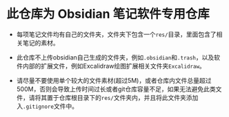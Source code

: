 <!--
 * @Author: wifi5715 2287759673@qq.com
 * @Date: 2024-10-29 22:01:22
 * @LastEditors: wifi5715 2287759673@qq.com
 * @LastEditTime: 2024-11-18 23:05:23
 * @FilePath: \Obsidian Vault\README.md
 * @Description: 这是默认设置,请设置`customMade`, 打开koroFileHeader查看配置 进行设置: https://github.com/OBKoro1/koro1FileHeader/wiki/%E9%85%8D%E7%BD%AE
-->
# 此仓库为 Obsidian 笔记软件专用仓库  

- 每项笔记文件均有自己的文件夹，文件夹下包含一个`res/`目录，里面包含了相关笔记的素材。  

- 此仓库不上传obsidian自己生成的文件夹，例如`.obsidian`和`.trash`，以及软件内部的扩展文件，例如Excalidraw绘图扩展相关文件夹`Excalidraw`。  

- 请尽量不要使用单个较大的文件素材(超过5M)，或者仓库内文件总量超过500M，否则会导致上传时间过长或者git仓库容量不足，如果无法避免此类文件，请将其置于仓库根目录下的`res/`文件夹内，并且将此文件夹添加入`.gitignore`文件中。  
